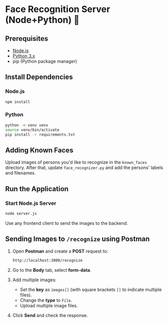 # Face Recognition Server (Node+Python) 🐶

## Prerequisites

- [Node.js](https://nodejs.org/)
- [Python 3.x](https://www.python.org/downloads/)
- pip (Python package manager)

## Install Dependencies

### Node.js

```bash
npm install
```

### Python

```bash
python -m venv venv
source venv/bin/activate
pip install -r requirements.txt
```

## Adding Known Faces

Upload images of persons you'd like to recognize in the `known_faces` directory. After that, update `face_recognizer.py` and add the persons' labels and filenames.

## Run the Application

### Start Node.js Server

```bash
node server.js
```

Use any frontend client to send the images to the backend.

## Sending Images to `/recognize` using Postman

1. Open **Postman** and create a **POST** request to:

   ```txt
   http://localhost:3000/recognize
   ```

2. Go to the **Body** tab, select **form-data**.

3. Add multiple images:
   - Set the **key** as `images[]` (with square brackets `[]` to indicate multiple files).
   - Change the **type** to `File`.
   - Upload multiple image files.

4. Click **Send** and check the response.
